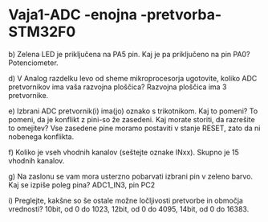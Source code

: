 # Vaja1-ADC -enojna -pretvorba-STM32F0

b)  Zelena LED je priključena na PA5 pin. Kaj je pa priključeno na pin PA0?    Potenciometer.

d) V Analog razdelku levo od sheme mikroprocesorja ugotovite, koliko ADC pretvornikov ima vaša razvojna ploščica? Razvojna ploščica ima 3 pretvornike. 

e) Izbrani ADC pretvornik(i) ima(jo) oznako s trikotnikom. Kaj to pomeni? To pomeni, da je konflikt z pini-so že zasedeni. Kaj morate storiti, da razrešite to omejitev? Vse zasedene pine moramo postaviti v stanje RESET, zato da ni nobenega konflikta. 

f) Koliko je vseh vhodnih kanalov (seštejte oznake INxx). Skupno je 15 vhodnih kanalov. 

g) Na zaslonu se vam mora usterzno pobarvati izbrani pin v zeleno barvo. Kaj se izpiše poleg pina? ADC1_IN3, pin PC2

i) Preglejte, kakšne so še ostale možne ločljivosti pretvorbe in območja vrednosti? 10bit, od 0 do 1023, 12bit, od 0 do 4095, 14bit, od 0 do 16383.
